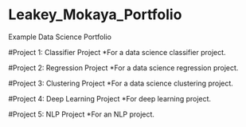 # Leakey_Mokaya_Portfolio
Example Data Science Portfolio

#Project 1: Classifier Project
*For a data science classifier project.
[](https://github.com/LeakeyMokaya/Leakey_Mokaya_Portfolio/blob/main/images/pexels-cottonbro-5473951.jpg)

#Project 2: Regression Project
*For a data science regression project.

#Project 3: Clustering Project
*For a data science clustering project.

#Project 4: Deep Learning Project
*For deep learning project.

#Project 5: NLP Project
*For an NLP project.
